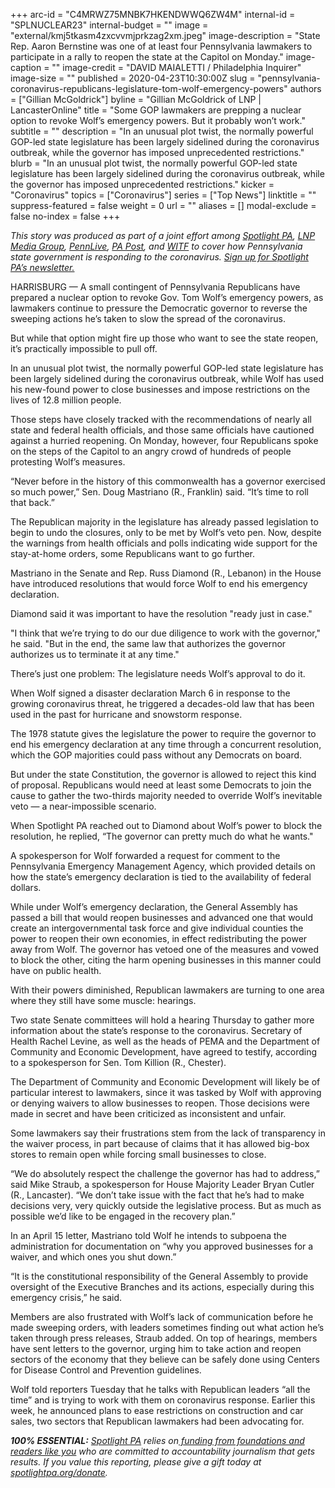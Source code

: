 +++
arc-id = "C4MRWZ75MNBK7HKENDWWQ6ZW4M"
internal-id = "SPLNUCLEAR23"
internal-budget = ""
image = "external/kmj5tkasm4zxcvvmjprkzag2xm.jpeg"
image-description = "State Rep. Aaron Bernstine was one of at least four Pennsylvania lawmakers to participate in a rally to reopen the state at the Capitol on Monday."
image-caption = ""
image-credit = "DAVID MAIALETTI / Philadelphia Inquirer"
image-size = ""
published = 2020-04-23T10:30:00Z
slug = "pennsylvania-coronavirus-republicans-legislature-tom-wolf-emergency-powers"
authors = ["Gillian McGoldrick"]
byline = "Gillian McGoldrick of LNP | LancasterOnline"
title = "Some GOP lawmakers are prepping a nuclear option to revoke Wolf’s emergency powers. But it probably won’t work."
subtitle = ""
description = "In an unusual plot twist, the normally powerful GOP-led state legislature has been largely sidelined during the coronavirus outbreak, while the governor has imposed unprecedented restrictions."
blurb = "In an unusual plot twist, the normally powerful GOP-led state legislature has been largely sidelined during the coronavirus outbreak, while the governor has imposed unprecedented restrictions."
kicker = "Coronavirus"
topics = ["Coronavirus"]
series = ["Top News"]
linktitle = ""
suppress-featured = false
weight = 0
url = ""
aliases = []
modal-exclude = false
no-index = false
+++

<i>This story was produced as part of a joint effort among </i><a href="https://www.spotlightpa.org/"><i>Spotlight PA</i></a><i>, </i><a href="https://lancasteronline.com/"><i>LNP Media Group</i></a><i>, </i><a href="https://www.pennlive.com/"><i>PennLive</i></a><i>, </i><a href="https://papost.org/"><i>PA Post</i></a><i>, and </i><a href="https://www.witf.org/"><i>WITF</i></a><i> to cover how Pennsylvania state government is responding to the coronavirus. </i><a href="https://www.spotlightpa.org/newsletters"><i>Sign up for Spotlight PA’s newsletter.</i></a>

HARRISBURG — A small contingent of Pennsylvania Republicans have prepared a nuclear option to revoke Gov. Tom Wolf’s emergency powers, as lawmakers continue to pressure the Democratic governor to reverse the sweeping actions he’s taken to slow the spread of the coronavirus.

But while that option might fire up those who want to see the state reopen, it’s practically impossible to pull off.

In an unusual plot twist, the normally powerful GOP-led state legislature has been largely sidelined during the coronavirus outbreak, while Wolf has used his new-found power to close businesses and impose restrictions on the lives of 12.8 million people.

Those steps have closely tracked with the recommendations of nearly all state and federal health officials, and those same officials have cautioned against a hurried reopening. On Monday, however, four Republicans spoke on the steps of the Capitol to an angry crowd of hundreds of people protesting Wolf’s measures.

“Never before in the history of this commonwealth has a governor exercised so much power,” Sen. Doug Mastriano (R., Franklin) said. “It’s time to roll that back.”

The Republican majority in the legislature has already passed legislation to begin to undo the closures, only to be met by Wolf’s veto pen. Now, despite the warnings from health officials and polls indicating wide support for the stay-at-home orders, some Republicans want to go further.

<script src="https://www.spotlightpa.org/embed.js" async></script><div data-spl-embed-version="1" data-spl-src="https://www.spotlightpa.org/embeds/donate/"></div>


Mastriano in the Senate and Rep. Russ Diamond (R., Lebanon) in the House have introduced resolutions that would force Wolf to end his emergency declaration.

Diamond said it was important to have the resolution "ready just in case."

"I think that we’re trying to do our due diligence to work with the governor," he said. "But in the end, the same law that authorizes the governor authorizes us to terminate it at any time."

There’s just one problem: The legislature needs Wolf’s approval to do it.

When Wolf signed a disaster declaration March 6 in response to the growing coronavirus threat, he triggered a decades-old law that has been used in the past for hurricane and snowstorm response.

The 1978 statute gives the legislature the power to require the governor to end his emergency declaration at any time through a concurrent resolution, which the GOP majorities could pass without any Democrats on board.

But under the state Constitution, the governor is allowed to reject this kind of proposal. Republicans would need at least some Democrats to join the cause to gather the two-thirds majority needed to override Wolf’s inevitable veto — a near-impossible scenario.

When Spotlight PA reached out to Diamond about Wolf’s power to block the resolution, he replied, “The governor can pretty much do what he wants."

A spokesperson for Wolf forwarded a request for comment to the Pennsylvania Emergency Management Agency, which provided details on how the state’s emergency declaration is tied to the availability of federal dollars.

<script src="https://www.spotlightpa.org/embed.js" async></script><div data-spl-embed-version="1" data-spl-src="https://www.spotlightpa.org/embeds/newsletter/"></div>


While under Wolf’s emergency declaration, the General Assembly has passed a bill that would reopen businesses and advanced one that would create an intergovernmental task force and give individual counties the power to reopen their own economies, in effect redistributing the power away from Wolf. The governor has vetoed one of the measures and vowed to block the other, citing the harm opening businesses in this manner could have on public health.

With their powers diminished, Republican lawmakers are turning to one area where they still have some muscle: hearings.

Two state Senate committees will hold a hearing Thursday to gather more information about the state’s response to the coronavirus. Secretary of Health Rachel Levine, as well as the heads of PEMA and the Department of Community and Economic Development, have agreed to testify, according to a spokesperson for Sen. Tom Killion (R., Chester).

The Department of Community and Economic Development will likely be of particular interest to lawmakers, since it was tasked by Wolf with approving or denying waivers to allow businesses to reopen. Those decisions were made in secret and have been criticized as inconsistent and unfair.

Some lawmakers say their frustrations stem from the lack of transparency in the waiver process, in part because of claims that it has allowed big-box stores to remain open while forcing small businesses to close.

“We do absolutely respect the challenge the governor has had to address,” said Mike Straub, a spokesperson for House Majority Leader Bryan Cutler (R., Lancaster). “We don’t take issue with the fact that he’s had to make decisions very, very quickly outside the legislative process. But as much as possible we’d like to be engaged in the recovery plan.”

In an April 15 letter, Mastriano told Wolf he intends to subpoena the administration for documentation on “why you approved businesses for a waiver, and which ones you shut down.”

“It is the constitutional responsibility of the General Assembly to provide oversight of the Executive Branches and its actions, especially during this emergency crisis,” he said.

Members are also frustrated with Wolf’s lack of communication before he made sweeping orders, with leaders sometimes finding out what action he’s taken through press releases, Straub added. On top of hearings, members have sent letters to the governor, urging him to take action and reopen sectors of the economy that they believe can be safely done using Centers for Disease Control and Prevention guidelines.

Wolf told reporters Tuesday that he talks with Republican leaders “all the time” and is trying to work with them on coronavirus response. Earlier this week, he announced plans to ease restrictions on construction and car sales, two sectors that Republican lawmakers had been advocating for.

<i><b>100% ESSENTIAL:</b></i> <a href="https://www.spotlightpa.org/"><i>Spotlight PA</i></a><i> relies on</i><a href="https://www.spotlightpa.org/support"><i> funding from foundations and readers like you</i></a><i> who are committed to accountability journalism that gets results. If you value this reporting, please give a gift today at </i><a href="https://www.spotlightpa.org/donate"><i>spotlightpa.org/donate</i></a><i>.</i>

<script src="https://www.spotlightpa.org/embed.js" async></script><div data-spl-embed-version="1" data-spl-src="https://www.spotlightpa.org/embeds/tips/?tip_text=Do%20you%20have%20a%20tip%20about%20%3Cb%3Ehow%20Pa.'s%20government%20is%20responding%20to%20the%20coronavirus%3C%2Fb%3E%3F%20Tell%20us."></div>

